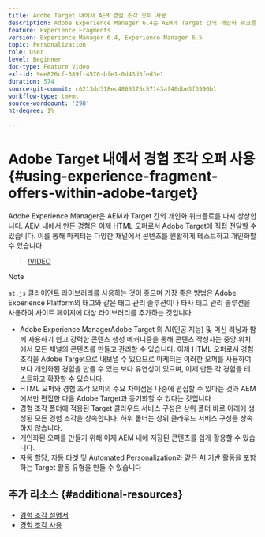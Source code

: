 ```yaml
---
title: Adobe Target 내에서 AEM 경험 조각 오퍼 사용
description: Adobe Experience Manager 6.4는 AEM과 Target 간의 개인화 워크플로를 재구상합니다. AEM 내에서 만든 경험은 이제 HTML 오퍼로서 Adobe Target에 직접 전달할 수 있습니다. 이를 통해 마케터는 다양한 채널에서 콘텐츠를 원활하게 테스트하고 개인화할 수 있습니다.
feature: Experience Fragments
version: Experience Manager 6.4, Experience Manager 6.5
topic: Personalization
role: User
level: Beginner
doc-type: Feature Video
exl-id: 9ee826cf-389f-4570-bfe1-0d43d3fed3e1
duration: 574
source-git-commit: c6213dd318ec4865375c57143af40dbe3f3990b1
workflow-type: tm+mt
source-wordcount: '298'
ht-degree: 1%

---
```


# Adobe Target 내에서 경험 조각 오퍼 사용{#using-experience-fragment-offers-within-adobe-target}

Adobe Experience Manager은 AEM과 Target 간의 개인화 워크플로를 다시 상상합니다. AEM 내에서 만든 경험은 이제 HTML 오퍼로서 Adobe Target에 직접 전달할 수 있습니다. 이를 통해 마케터는 다양한 채널에서 콘텐츠를 원활하게 테스트하고 개인화할 수 있습니다.

>[!VIDEO](https://video.tv.adobe.com/v/22383?quality=12&learn=on)

>[!NOTE]
>
>`at.js` 클라이언트 라이브러리를 사용하는 것이 좋으며 가장 좋은 방법은 Adobe Experience Platform의 태그와 같은 태그 관리 솔루션이나 타사 태그 관리 솔루션을 사용하여 사이트 페이지에 대상 라이브러리를 추가하는 것입니다


* Adobe Experience ManagerAdobe Target 의 AI(인공 지능) 및 머신 러닝과 함께 사용하기 쉽고 강력한 콘텐츠 생성 메커니즘을 통해 콘텐츠 작성자는 중앙 위치에서 모든 채널의 콘텐츠를 만들고 관리할 수 있습니다. 이제 HTML 오퍼로서 경험 조각을 Adobe Target으로 내보낼 수 있으므로 마케터는 이러한 오퍼를 사용하여 보다 개인화된 경험을 만들 수 있는 보다 유연성이 있으며, 이제 만든 각 경험을 테스트하고 확장할 수 있습니다.
* HTML 오퍼와 경험 조각 오퍼의 주요 차이점은 나중에 편집할 수 있다는 것과 AEM에서만 편집한 다음 Adobe Target과 동기화할 수 있다는 것입니다
* 경험 조각 폴더에 적용된 Target 클라우드 서비스 구성은 상위 폴더 바로 아래에 생성된 모든 경험 조각을 상속합니다. 하위 폴더는 상위 클라우드 서비스 구성을 상속하지 않습니다.
* 개인화된 오퍼를 만들기 위해 이제 AEM 내에 저장된 콘텐츠를 쉽게 활용할 수 있습니다.
* 자동 할당, 자동 타겟 및 Automated Personalization과 같은 AI 기반 활동을 포함하는 Target 활동 유형을 만들 수 있습니다

## 추가 리소스 {#additional-resources}

* [경험 조각 설명서](https://experienceleague.adobe.com/docs/experience-manager-65/authoring/authoring/experience-fragments.html?lang=ko)
* [경험 조각 사용](/help/sites/experience-fragments/experience-fragments-feature-video-use.md)

